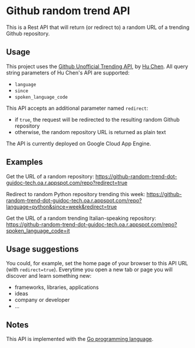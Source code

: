 # Github random trend API

This is a Rest API that will return (or redirect to) a random URL of a trending Github repository.

## Usage
This project uses the [Github Unofficial Trending API](https://github.com/huchenme/github-trending-api), by [Hu Chen](https://github.com/huchenme). All query string parameters of Hu Chen's API are supported:
- `language`
- `since`
- `spoken_language_code`

This API accepts an additional parameter named `redirect`:
- if `true`, the request will be redirected to the resulting random Github repository
- otherwise, the random repository URL is returned as plain text

The API is currently deployed on Google Cloud App Engine.

## Examples
Get the URL of a random repository:  <a href="https://github-random-trend-dot-guidoc-tech.oa.r.appspot.com/repo" target="_blank">https://github-random-trend-dot-guidoc-tech.oa.r.appspot.com/repo?redirect=true</a>

Redirect to random Python repository trending this week:  <a href="https://github-random-trend-dot-guidoc-tech.oa.r.appspot.com/repo?language=python&since=week&redirect=true" target="_blank">https://github-random-trend-dot-guidoc-tech.oa.r.appspot.com/repo?language=python&since=week&redirect=true</a>

Get the URL of a random trending Italian-speaking repository: <a href="https://github-random-trend-dot-guidoc-tech.oa.r.appspot.com/repo?spoken_language_code=it" target="_blank">https://github-random-trend-dot-guidoc-tech.oa.r.appspot.com/repo?spoken_language_code=it</a>

## Usage suggestions
You could, for example, set the home page of your browser to this API URL (with `redirect=true`). Everytime you open a new tab or page you will discover and learn something new:
- frameworks, libraries, applications
- ideas
- company or developer
- ...

## Notes
This API is implemented with the [Go programming language](https://golang.org/).